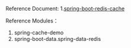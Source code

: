 Reference Document:
1.[spring-boot-redis-cache](https://www.journaldev.com/18141/spring-boot-redis-cache)

Reference Modules：
1. spring-cache-demo
2. spring-boot-data.spring-data-redis